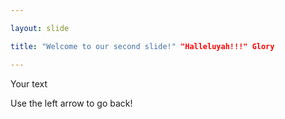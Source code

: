 ```yaml
---

layout: slide

title: "Welcome to our second slide!" "Halleluyah!!!" Glory

---
```


Your text

Use the left arrow to go back!
